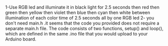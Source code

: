 1-Use RGB led and illuminate it in black light for 2.5 seconds then red then green then yellow then violet then blue then cyan then white
between illumination of each color time of 2.5 seconds
all by one RGB led
2- you don't need main.h .it seems that the code you provided does not require a separate main.h file. The code consists of two functions, setup() and loop(), which are defined in the same .ino file that you would upload to your Arduino board. 

